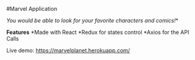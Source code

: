 #Marvel Application

*You would be able to look for your favorite characters and comics!**

**Features**
*Made with React
*Redux for states control
*Axios for the API Calls

Live demo: https://marvelplanet.herokuapp.com/


